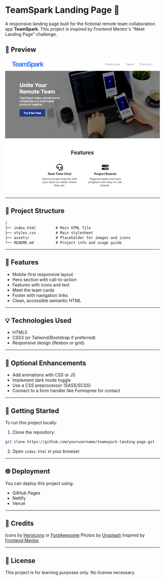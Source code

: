 # TeamSpark Landing Page 🚀

A responsive landing page built for the fictional remote team collaboration app **TeamSpark**. This project is inspired by Frontend Mentor's "Meet Landing Page" challenge.

## 📸 Preview

![Preview](./assets/images/Other/TeamSpark%20Website.png "Preview")

---

## 📁 Project Structure

```
/
├── index.html         # Main HTML file
├── styles.css         # Main stylesheet
├── assets/            # Placeholder for images and icons
└── README.md          # Project info and usage guide
```

---

## 🎯 Features

* Mobile-first responsive layout
* Hero section with call-to-action
* Features with icons and text
* Meet the team cards
* Footer with navigation links
* Clean, accessible semantic HTML

---

## 💡 Technologies Used

* HTML5
* CSS3 (or Tailwind/Bootstrap if preferred)
* Responsive design (flexbox or grid)

---

## 🧩 Optional Enhancements

* Add animations with CSS or JS
* Implement dark mode toggle
* Use a CSS preprocessor (SASS/SCSS)
* Connect to a form handler like Formspree for contact

---

## 🚀 Getting Started

To run this project locally:

1. Clone the repository:

```bash
git clone https://github.com/yourusername/teamspark-landing-page.git
```

2. Open `index.html` in your browser.

---

## 🌐 Deployment

You can deploy this project using:

* GitHub Pages
* Netlify
* Vercel

---

## 🙌 Credits

Icons by [Heroicons](https://heroicons.com) or [FontAwesome](https://fontawesome.com)
Photos by [Unsplash](https://unsplash.com)
Inspired by [Frontend Mentor](https://www.frontendmentor.io)

---

## 📄 License

This project is for learning purposes only. No license necessary.
